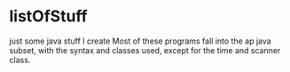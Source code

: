 # listOfStuff
just some java stuff I create
Most of these programs fall into the ap java subset, with the syntax and classes used, except for the time and scanner class. 
